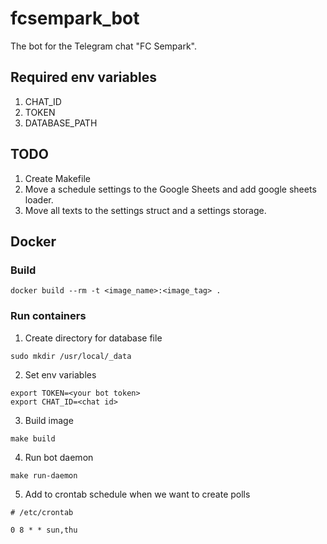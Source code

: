 # fcsempark_bot
The bot for the Telegram chat "FC Sempark".

## Required env variables
1. CHAT_ID
2. TOKEN
3. DATABASE_PATH

## TODO

1. Create Makefile
2. Move a schedule settings to the Google Sheets and add google sheets loader.
2. Move all texts to the settings struct and a settings storage.

## Docker

### Build
```shell
docker build --rm -t <image_name>:<image_tag> .
```

### Run containers

1. Create directory for database file
```shell
sudo mkdir /usr/local/_data
```

2. Set env variables
```shell
export TOKEN=<your bot token>
export CHAT_ID=<chat id>
```

3. Build image
```shell
make build
```

4. Run bot daemon
```shell
make run-daemon
```

5. Add to crontab schedule when we want to create polls
```shell
# /etc/crontab

0 8 * * sun,thu 
```